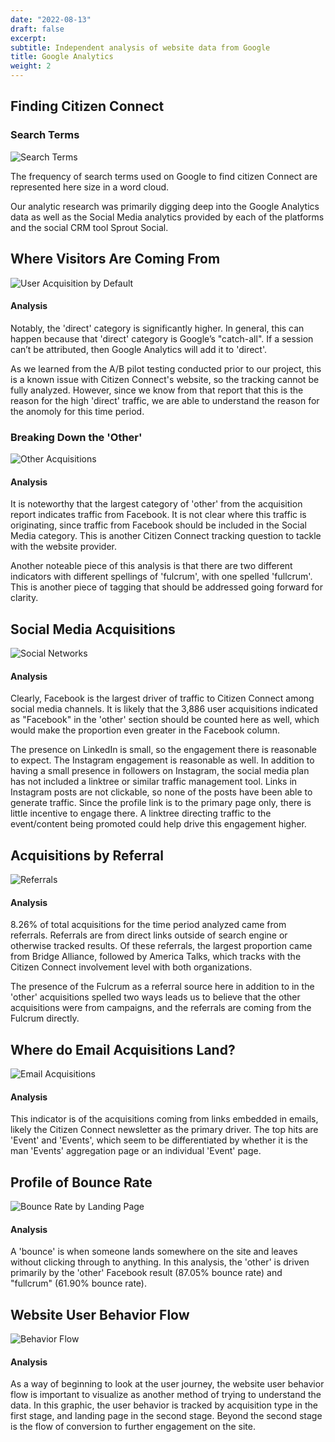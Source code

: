 ```yaml
---
date: "2022-08-13"
draft: false
excerpt: 
subtitle: Independent analysis of website data from Google
title: Google Analytics
weight: 2
---
```


## Finding Citizen Connect

### Search Terms

![Search Terms](search-terms.png)

The frequency of search terms used on Google to find citizen Connect are represented here size in a word cloud.

Our analytic research was primarily digging deep into the Google Analytics data as well as the Social Media analytics provided by each of the platforms and the social CRM tool Sprout Social.

## Where Visitors Are Coming From

![User Acquisition by Default](user-acq-by-default.jpg)

#### Analysis

Notably, the 'direct' category is significantly higher.
In general, this can happen because that 'direct' category is Google’s "catch-all". If a session can’t be attributed, then Google Analytics will add it to 'direct'.

As we learned from the A/B pilot testing conducted prior to our project, this is a known issue with Citizen Connect's website, so the tracking cannot be fully analyzed. However, since we know from that report that this is the reason for the high 'direct' traffic, we are able to understand the reason for the anomoly for this time period.

### Breaking Down the 'Other'

![Other Acquisitions](other-acq.jpg)

#### Analysis

It is noteworthy that the largest category of 'other' from the acquisition report indicates traffic from Facebook. It is not clear where this traffic is originating, since traffic from Facebook should be included in the Social Media category. This is another Citizen Connect tracking question to tackle with the website provider.

Another noteable piece of this analysis is that there are two different indicators with different spellings of 'fulcrum', with one spelled 'fullcrum'. This is another piece of tagging that should be addressed going forward for clarity.

## Social Media Acquisitions

![Social Networks](social-network-acq.jpg)

#### Analysis

Clearly, Facebook is the largest driver of traffic to Citizen Connect among social media channels. It is likely that the 3,886 user acquisitions indicated as "Facebook" in the 'other' section should be counted here as well, which would make the proportion even greater in the Facebook column.

The presence on LinkedIn is small, so the engagement there is reasonable to expect. The Instagram engagement is reasonable as well. In addition to having a small presence in followers on Instagram, the social media plan has not included a linktree or similar traffic management tool. Links in Instagram posts are not clickable, so none of the posts have been able to generate traffic. Since the profile link is to the primary page only, there is little incentive to engage there. A linktree directing traffic to the event/content being promoted could help drive this engagement higher.

## Acquisitions by Referral

![Referrals](referrals-acq.jpg)

#### Analysis

8.26% of total acquisitions for the time period analyzed came from referrals. Referrals are from direct links outside of search engine or otherwise tracked results. Of these referrals, the largest proportion came from Bridge Alliance, followed by America Talks, which tracks with the Citizen Connect involvement level with both organizations.

The presence of the Fulcrum as a referral source here in addition to in the 'other' acquisitions spelled two ways leads us to believe that the other acquisitions were from campaigns, and the referrals are coming from the Fulcrum directly.

## Where do Email Acquisitions Land?

![Email Acquisitions](email-acq-landing.jpg)

#### Analysis

This indicator is of the acquisitions coming from links embedded in emails, likely the Citizen Connect newsletter as the primary driver. The top hits are 'Event' and 'Events', which seem to be differentiated by whether it is the man 'Events' aggregation page or an individual 'Event' page.

## Profile of Bounce Rate

![Bounce Rate by Landing Page](bounce-default.jpg)

#### Analysis

A 'bounce' is when someone lands somewhere on the site and leaves without clicking through to  anything. In this analysis, the 'other' is driven primarily by the 'other' Facebook result (87.05% bounce rate) and "fullcrum" (61.90% bounce rate).

## Website User Behavior Flow

![Behavior Flow](behavior-flow.png)

#### Analysis

As a way of beginning to look at the user journey, the website user behavior flow is important to visualize as another method of trying to understand the data. In this graphic, the user behavior is tracked by acquisition type in the first stage, and landing page in the second stage. Beyond the second stage is the flow of conversion to further engagement on the site.





